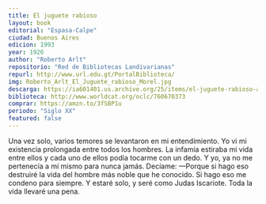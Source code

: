 ```yaml
---
title: El juguete rabioso
layout: book
editorial: "Espasa-Calpe"
ciudad: Buenos Aires
edicion: 1993
year: 1926
author: "Roberto Arlt"
repositorio: "Red de Bibliotecas Landivarianas"
repurl: http://www.url.edu.gt/PortalBiblioteca/
img: Roberto_Arlt_El_Juguete_rabioso_Morel.jpg
descarga: https://ia601401.us.archive.org/25/items/el-juguete-rabioso-arlt/El_juguete.pdf
biblioteca: http://www.worldcat.org/oclc/760670373
comprar: https://amzn.to/3fSBP1u
periodo: "Siglo XX"
featured: false
---
```

 

Una vez solo, varios temores se levantaron en mi entendimiento.
Yo vi mi existencia prolongada entre todos los hombres. La infamia estiraba mi vida entre ellos y cada uno de ellos podía tocarme con un dedo. Y yo, ya no me pertenecía a mí mismo para nunca jamás.
Decíame:
—Porque si hago eso destruiré la vida del hombre más noble que he conocido.
Si hago eso me condeno para siempre.
Y estaré solo, y seré como Judas Iscariote.
Toda la vida llevaré una pena.
